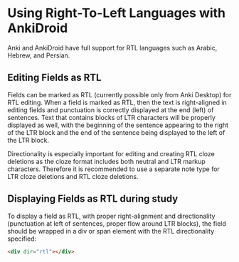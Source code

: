 # Using Right-To-Left Languages with AnkiDroid

Anki and AnkiDroid have full support for RTL languages such as Arabic, Hebrew, and Persian.

## Editing Fields as RTL

Fields can be marked as RTL (currently possible only from Anki Desktop) for RTL editing. When a field is marked as RTL, then the text is right-aligned in editing fields and punctuation is correctly displayed at the end (left) of sentences. Text that contains blocks of LTR characters will be properly displayed as well, with the beginning of the sentence appearing to the right of the LTR block and the end of the sentence being displayed to the left of the LTR block.

Directionality is especially important for editing and creating RTL cloze deletions as the cloze format includes both neutral and LTR markup characters. Therefore it is recommended to use a separate note type for LTR cloze deletions and RTL cloze deletions.

## Displaying Fields as RTL during study

To display a field as RTL, with proper right-alignment and directionality (punctuation at left of sentences, proper flow around LTR blocks), the field should be wrapped in a div or span element with the RTL directionality specified:

```html
<div dir="rtl"></div>
```
